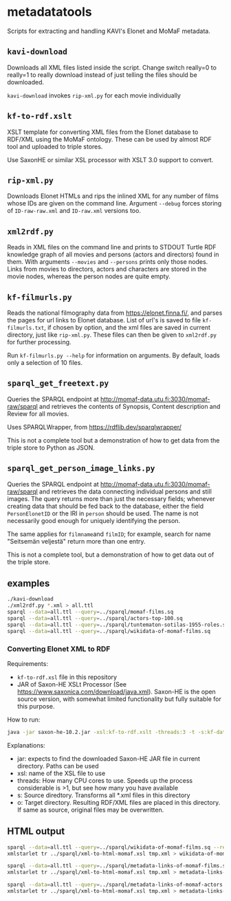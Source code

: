 # metadatatools

Scripts for extracting and handling KAVI's Elonet and MoMaF metadata.

## `kavi-download`

Downloads all XML files listed inside the script.  Change switch really=0
to really=1 to really download instead of just telling the files should be
downloaded.

`kavi-download` invokes `rip-xml.py` for each movie individually

## `kf-to-rdf.xslt`

XSLT template for converting XML files from the Elonet database to
RDF/XML using the MoMaF ontology. These can be used by almost RDF tool
and uploaded to triple stores.

Use SaxonHE or similar XSL processor with XSLT 3.0 support to convert.

## `rip-xml.py`

Downloads Elonet HTMLs and rips the inlined XML for any number of
films whose IDs are given on the command line.  Argument `--debug`
forces storing of `ID-raw-raw.xml` and `ID-raw.xml` versions too.

## `xml2rdf.py`

Reads in XML files on the command line and prints to STDOUT Turtle RDF
knowledge graph of all movies and persons (actors and directors) found
in them.  With arguments `--movies` and `--persons` prints only those
nodes.  Links from movies to directors, actors and characters are
stored in the movie nodes, whereas the person nodes are quite empty.

## `kf-filmurls.py`

Reads the national filmography data from https://elonet.finna.fi/, and
parses the pages for url links to Elonet database. List of url's is
saved to file `kf-filmurls.txt`, if chosen by option, and the xml
files are saved in current directory, just like `rip-xml.py`. These
files can then be given to `xml2rdf.py` for further processing.

Run `kf-filmurls.py --help` for information on arguments. By default,
loads only a selection of 10 files.

## `sparql_get_freetext.py`

Queries the SPARQL endpoint at
http://momaf-data.utu.fi:3030/momaf-raw/sparql and retrieves the
contents of Synopsis, Content description and Review for all movies. 

Uses SPARQLWrapper, from https://rdflib.dev/sparqlwrapper/ 

This is not a complete tool but a demonstration of how to get data
from the triple store to Python as JSON.

## `sparql_get_person_image_links.py`

Queries the SPARQL endpoint at http://momaf-data.utu.fi:3030/momaf-raw/sparql and retrieves the data connecting individual persons and still images. The query returns more than just the necessary fields; whenever creating data that should be fed back to the database, either the field `PersonElonetID` or the IRI in `person` should be used. The name is not necessarily good enough for uniquely identifying the person.

The same applies for `filmname`and `filmID`; for example, search for name "Seitsemän veljestä" return more than one entry.

This is not a complete tool, but a demonstration of how to get data out of the triple store.


## examples

```bash
./kavi-download
./xml2rdf.py *.xml > all.ttl
sparql --data=all.ttl --query=../sparql/momaf-films.sq
sparql --data=all.ttl --query=../sparql/actors-top-100.sq
sparql --data=all.ttl --query=../sparql/tuntematon-sotilas-1955-roles.sq
sparql --data=all.ttl --query=../sparql/wikidata-of-momaf-films.sq
```

### Converting Elonet XML to RDF
Requirements:
- `kf-to-rdf.xsl` file in this repository
- JAR of Saxon-HE XSLt Processor (See https://www.saxonica.com/download/java.xml). Saxon-HE is the open source version, with somewhat limited functionality but fully suitable for this purpose.

How to run:
```bash
java -jar saxon-he-10.2.jar -xsl:kf-to-rdf.xslt -threads:3 -t -s:kf-data/ -o:kf-data-rdf/
```

Explanations:
- jar: expects to find the downloaded Saxon-HE JAR file in current directory. Paths can be used
- xsl: name of the XSL file to use
- threads: How many CPU cores to use. Speeds up the process considerable is >1, but see how many you have available
- s: Source diredtory. Transforms all *.xml files in this directory
- o: Target directory. Resulting RDF/XML files are placed in this directory. If same as source, original files may be overwritten.

## HTML output

```bash
sparql --data=all.ttl --query=../sparql/wikidata-of-momaf-films.sq --results=xml > tmp.xml
xmlstarlet tr ../sparql/xml-to-html-momaf.xsl tmp.xml > wikidata-of-momaf-films.html

sparql --data=all.ttl --query=../sparql/metadata-links-of-momaf-films.sq --results=xml > tmp.xml
xmlstarlet tr ../sparql/xml-to-html-momaf.xsl tmp.xml > metadata-links-of-momaf-films.html

sparql --data=all.ttl --query=../sparql/metadata-links-of-momaf-actors.sq --results=xml > tmp.xml
xmlstarlet tr ../sparql/xml-to-html-momaf.xsl tmp.xml > metadata-links-of-momaf-actors.html
```

